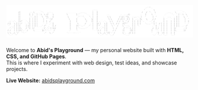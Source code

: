 # [![Abid's Playground](docs/Images/textbanner.png)](https://abidsplayground.com)

Welcome to **Abid's Playground** — my personal website built with **HTML, CSS, and GitHub Pages**.  
This is where I experiment with web design, test ideas, and showcase projects.

**Live Website:** [abidsplayground.com](https://abidsplayground.com)  
